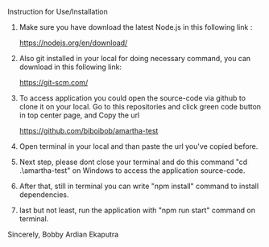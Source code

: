 Instruction for Use/Installation

1. Make sure you have download the latest Node.js in this following link : 

   https://nodejs.org/en/download/
   
2. Also git installed in your local for doing necessary command, you can download in this following link: 

   https://git-scm.com/

3. To access application you could open the source-code via github to clone it on your local. Go to this repositories and click green code button in top center page, and Copy the url

   https://github.com/biboibob/amartha-test

4. Open terminal in your local and than paste the url you've copied before.

5. Next step, please dont close your terminal and do this command "cd .\amartha-test\" on Windows to access the application source-code.

6. After that, still in terminal you can write "npm install" command to install dependencies.

7. last but not least, run the application with "npm run start" command on terminal.


Sincerely, Bobby Ardian Ekaputra